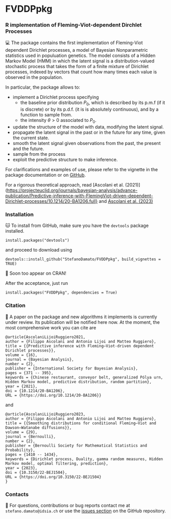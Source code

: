 # FVDDPpkg


### R implementation of Fleming-Viot-dependent Dirchlet Processes

:computer: The package contains the first implementation of Fleming-Viot dependent Dirichlet processes, a model of Bayesian Nonparametric statistics used in populuation genetics. 
The model consists of a Hidden Markov Model (HMM) in which the latent signal is a distribution-valued stochastic process that takes the form of a finite mixture of Dirichlet processes, indexed by vectors that count how many times each value is observed in the population.

In particular, the package allows to:
* implement a Dirichlet process specifying
    * the baseline prior distribution $P_0$, which is described by its p.m.f (if it is discrete) or by its p.d.f. (it is is absolutely continuous), and by a function to sample from.
    * the intensity $\theta > 0$ associated to $P_0$.
* update the structure of the model with data, modifying the latent signal.
* propagate the latent signal in the past or in the future for any time, given the current state.
* smooth the latent signal given observations from the past, the present and the future.
* sample from the process
* exploit the predictive structure to make inference.

For clarifications and examples of use, please refer to the vignette in the package documentation or on [GitHub](https://github.com/StefanoDamato/FVDDPpkg/blob/master/vignettes/FVDDPpkg.Rmd).

For a rigorous theoretical approach, read [Ascolani et al. (2021)](https://projecteuclid.org/journals/bayesian-analysis/advance-publication/Predictive-inference-with-FlemingViot-driven-dependent-Dirichlet-processes/10.1214/20-BA1206.full} and [Ascolani et al. (2023)](https://projecteuclid.org/journals/bernoulli/volume-29/issue-2/Smoothing-distributions-for-conditional-FlemingViot-and-DawsonWatanabe-diffusions/10.3150/22-BEJ1504.short)


### Installation


:cat: To install from GitHub, make sure you have the `devtools` package installed.
```
install.packages("devtools")
```
and proceed to download using
```
devtools::install_github("StefanoDamato/FVDDPpkg", build_vignettes = TRUE)
```

:space_invader: Soon too appear on CRAN!

After the acceptance, just run
```
install.packages("FVDDPpkg", dependencies = True)
```

### Citation

:book: A paper on the package and new algorithms it implements is currently under review. 
Its publication will be notified here now.
At the moment, the most comprehensive work you can cite are
```
@article{AscolaniLijoiRuggiero2021,
author = {Filippo Ascolani and Antonio Lijoi and Matteo Ruggiero},
title = {{Predictive inference with Fleming–Viot-driven dependent Dirichlet processes}},
volume = {16},
journal = {Bayesian Analysis},
number = {2},
publisher = {International Society for Bayesian Analysis},
pages = {371 -- 395},
keywords = {Chinese restaurant, conveyor belt, generalized Pólya urn, Hidden Markov model, predictive distribution, random partition},
year = {2021},
doi = {10.1214/20-BA1206},
URL = {https://doi.org/10.1214/20-BA1206}}
```
and
```
@article{AscolaniLijoiRuggiero2023,
author = {Filippo Ascolani and Antonio Lijoi and Matteo Ruggiero},
title = {{Smoothing distributions for conditional Fleming–Viot and Dawson–Watanabe diffusions}},
volume = {29},
journal = {Bernoulli},
number = {2},
publisher = {Bernoulli Society for Mathematical Statistics and Probability},
pages = {1410 -- 1434},
keywords = {Dirichlet process, Duality, gamma random measures, Hidden Markov model, optimal filtering, prediction},
year = {2023},
doi = {10.3150/22-BEJ1504},
URL = {https://doi.org/10.3150/22-BEJ1504}
}
```


### Contacts

:e-mail: For questions, contributions or bug reports contact me at `stefano.damato@idsia.ch` or use the [issues section](https://github.com/StefanoDamato/FVDDPpkg/issues) on the GitHub repository.